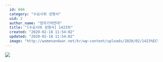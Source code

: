 ```yaml
---
  id: 604
  category: "수요시위 성명서"
  uid: 2
  author_name: "정의기억연대"
  title: "[수요시위 성명서] 1423차"
  created: "2020-02-18 11:54:02"
  updated: "2020-02-18 11:54:02"
  image: "http://womenandwar.net/kr/wp-content/uploads/2020/02/1423%EC%B0%A8-_%EC%95%88%EB%82%A8%EA%B3%A0-H.I.T002.jpg"
---
```

![](http://womenandwar.net/kr/wp-content/uploads/2020/02/1423%EC%B0%A8-_%EC%95%88%EB%82%A8%EA%B3%A0-H.I.T002.jpg)